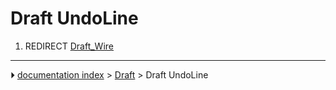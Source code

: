 # Draft UndoLine
1.  REDIRECT [Draft_Wire](Draft_Wire.md)



---
⏵ [documentation index](../README.md) > [Draft](Draft_Workbench.md) > Draft UndoLine
